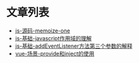 # 文章列表
- [js-源码-memoize-one](https://github.com/zhengzheng123/zh-web-articles/issues/1)
- [js-基础-javascript作用域的理解](https://github.com/zhengzheng123/zh-web-articles/issues/2)
- [js-基础-addEventListener方法第三个参数的解释](https://github.com/zhengzheng123/zh-web-articles/issues/3)
- [vue-场景-provide和inject的使用](https://github.com/zhengzheng123/zh-web-articles/issues/4)
